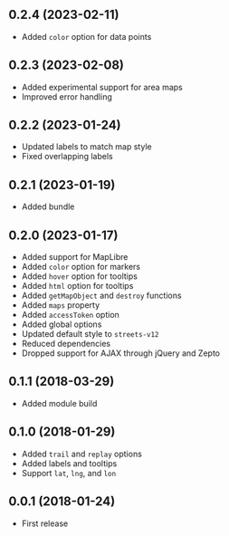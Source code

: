 ## 0.2.4 (2023-02-11)

- Added `color` option for data points

## 0.2.3 (2023-02-08)

- Added experimental support for area maps
- Improved error handling

## 0.2.2 (2023-01-24)

- Updated labels to match map style
- Fixed overlapping labels

## 0.2.1 (2023-01-19)

- Added bundle

## 0.2.0 (2023-01-17)

- Added support for MapLibre
- Added `color` option for markers
- Added `hover` option for tooltips
- Added `html` option for tooltips
- Added `getMapObject` and `destroy` functions
- Added `maps` property
- Added `accessToken` option
- Added global options
- Updated default style to `streets-v12`
- Reduced dependencies
- Dropped support for AJAX through jQuery and Zepto

## 0.1.1 (2018-03-29)

- Added module build

## 0.1.0 (2018-01-29)

- Added `trail` and `replay` options
- Added labels and tooltips
- Support `lat`, `lng`, and `lon`

## 0.0.1 (2018-01-24)

- First release
